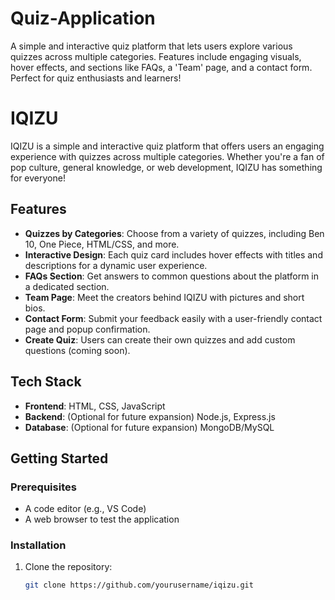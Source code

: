 # Quiz-Application
A simple and interactive quiz platform that lets users explore various quizzes across multiple categories. Features include engaging visuals, hover effects, and sections like FAQs, a 'Team' page, and a contact form. Perfect for quiz enthusiasts and learners!

# IQIZU  

IQIZU is a simple and interactive quiz platform that offers users an engaging experience with quizzes across multiple categories. Whether you're a fan of pop culture, general knowledge, or web development, IQIZU has something for everyone!  

## Features  

- **Quizzes by Categories**: Choose from a variety of quizzes, including Ben 10, One Piece, HTML/CSS, and more.  
- **Interactive Design**: Each quiz card includes hover effects with titles and descriptions for a dynamic user experience.  
- **FAQs Section**: Get answers to common questions about the platform in a dedicated section.  
- **Team Page**: Meet the creators behind IQIZU with pictures and short bios.  
- **Contact Form**: Submit your feedback easily with a user-friendly contact page and popup confirmation.  
- **Create Quiz**: Users can create their own quizzes and add custom questions (coming soon).  

## Tech Stack  

- **Frontend**: HTML, CSS, JavaScript  
- **Backend**: (Optional for future expansion) Node.js, Express.js  
- **Database**: (Optional for future expansion) MongoDB/MySQL  

## Getting Started  

### Prerequisites  
- A code editor (e.g., VS Code)  
- A web browser to test the application  

### Installation  
1. Clone the repository:  
   ```bash
   git clone https://github.com/yourusername/iqizu.git
